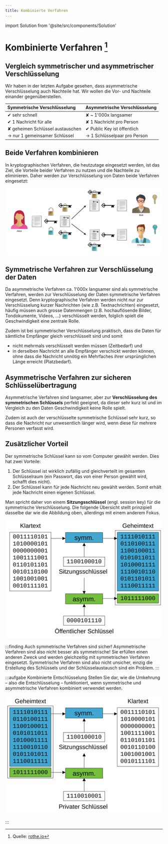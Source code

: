 ```yaml
---
title: Kombinierte Verfahren
---
```


import Solution from '@site/src/components/Solution'

# Kombinierte Verfahren [^1]

## Vergleich symmetrischer und asymmetrischer Verschlüsselung
Wir haben in der letzten Aufgabe gesehen, dass asymmetrische Verschlüsselung auch Nachteile hat. Wir wollen die Vor- und Nachteile einander gegenüberstellen.

| Symmetrische Verschlüsselung     | Asymmetrische Verschlüsselung |
| :------------------------------- | :---------------------------- |
| ✔ sehr schnell                   | ✘ ~ 1'000x langsamer          |
| ✔ 1 Nachricht für alle           | ✘ 1 Nachricht pro Person      |
| ✘ geheimen Schlüssel austauschen | ✔ Public Key ist öffentlich   |
| → nur 1 gemeinsamer Schlüssel    | → 1 Schlüsselpaar pro Person  |

## Beide Verfahren kombinieren
In kryptographischen Verfahren, die heutzutage eingesetzt werden, ist das Ziel, die Vorteile beider Verfahren zu nutzen und die Nachteile zu eliminieren. Daher werden zur Verschlüsselung von Daten beide Verfahren eingesetzt:

![Symmetrische und asymmetrische Verschlüsselung kombiniert](images/symm-asymm-encryption.svg)


## Symmetrische Verfahren zur Verschlüsselung der Daten
Da asymmetrische Verfahren ca. 1'000x langsamer sind als symmetrische Verfahren, werden zur Verschlüsselung der Daten symmetrische Verfahren eingesetzt. Denn kryptographische Verfahren werden nicht nur zur Verschlüsselung kurzer Nachrichten (wie z.B. Textnachrichten) eingesetzt, häufig müssen auch grosse Datenmengen (z.B. hochauflösende Bilder, Tondokumente, Videos, ...) verschlüsselt werden, folglich spielt die Geschwindigkeit eine zentrale Rolle.

Zudem ist bei symmetrischer Verschlüsselung praktisch, dass die Daten für sämtliche Empfänger gleich verschlüsselt sind und somit
- nicht mehrmals verschlüsselt werden müssen (Zeitbedarf) und
- in derselben Nachricht an alle Empfänger verschickt werden können, ohne dass die Nachricht unnötig ein Mehrfaches ihrer ursprünglichen Länge erreicht (Platzbedarf).

## Asymmetrische Verfahren zur sicheren Schlüsselübertragung
Asymmetrische Verfahren sind langsamer, aber zur **Verschlüsselung des symmetrischen Schlüssels** perfekt geeignet, da dieser sehr kurz ist und im Vergleich zu den Daten Geschwindigkeit keine Rolle spielt.

Zudem ist auch der verschlüsselte symmetrische Schlüssel sehr kurz, so dass die Nachricht nur unwesentlich länger wird, wenn diese für mehrere Personen verfasst wird.

## Zusätzlicher Vorteil
Der symmetrische Schlüssel kann so vom Computer gewählt werden. Dies hat zwei Vorteile:

1. Der Schlüssel ist wirklich zufällig und gleichverteilt im gesamten Schlüsselraum (ein Passwort, das von einer Person gewählt wird, schafft dies nicht).
2. Der Schlüssel kann für jede Nachricht neu gewählt werden. Somit erhält jede Nachricht einen eigenen Schlüssel.


Man spricht daher von einem **Sitzungsschlüssel** (engl. session key) für die symmetrische Verschlüsselung. Die folgende Übersicht stellt prinzipiell dasselbe dar wie die Abbildung oben, allerdings mit einem anderem Fokus.

![Symmetrische und asymmetrische Verschlüsselung kombiniert](images/symm-asymm-encryption-binary.svg)


:::finding Auch symmetrische Verfahren sind sicher!
Asymmetrische Verfahren sind also nicht besser als symmetrische! Sie erfüllen einen anderen Zweck und werden gleichzeitig mit symmetrischen Verfahren eingesetzt. Symmetrische Verfahren sind also nicht unsicher, einzig die Erstellung des Schlüssels und der Schlüsselaustausch sind ein Problem.
:::

:::aufgabe Kombinierte Entschlüsselung
Stellen Sie dar, wie die Umkehrung – also die Entschlüsselung – funktioniert, wenn symmetrische und asymmetrische Verfahren kombiniert verwendet werden.

<Answer type="text" webKey="4a33b602-eb5f-427d-ba5e-725756b5f112" />

<Solution webKey="1f2cf2b5-9a49-48e7-9b45-6bca55560abf">

![Symmetrische und asymmetrische Entschlüsselung kombiniert](images/symm-asymm-decryption-binary.svg)

</Solution>

:::

[^1]: Quelle: [rothe.io](https://rothe.io/?b=crypto&p=559732)
